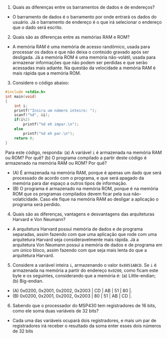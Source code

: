 1. Quais as diferenças entre os barramentos de dados e de endereços?
 - O barramento de dados é o barramento por onde entrará os dados do usuário. Já o barramento de endereço é o que irá selecionar o endereço que o dado será escrito.
 
2. Quais são as diferenças entre as memórias RAM e ROM?
 - A memória RAM é uma memória de acesso randômico, usada para processar os dados e que não deixa o conteúdo gravado após ser desligada. Já a memória ROM é uma memória não-volátil, usada para armazenar informações que não podem ser perdidas e que serão acessadas mais adiante. Na questão da velocidade a memória RAM é mais rápida que a memória ROM.
3. Considere o código abaixo:

```C
#include <stdio.h>
int main(void)
{
	int i;
	printf("Insira um número inteiro: ");
	scanf("%d", &i);
	if(i%2)
		printf("%d eh impar.\n");
	else
		printf("%d eh par.\n");
	return 0;
}
```

Para este código, responda: (a) A variável `i` é armazenada na memória RAM ou ROM? Por quê? (b) O programa compilado a partir deste código é armazenado na memória RAM ou ROM? Por quê?

 - (A) É armazenada na memória RAM, porque é apenas um dado que será processado de acordo com o programa, e que será apagado da memória para dar espaço a outros tipos de informação.
 - (B) O programa é armazenado na memória ROM, porque é na memória ROM que os programas compilados devem ficar pela sua não-volaticidade. Caso ele fique na memória RAM ao desligar a aplicação o programa será perdido.

4. Quais são as diferenças, vantagens e desvantagens das arquiteturas Harvard e Von Neumann?
 - A arquitetura Harvard possui memória de dados e de programa separadas, assim fazendo com que uma aplicação que rode com uma arquitetura Harvard seja consideravelmente mais rápida. Já a arquitetura Von Neumann possui a memória de dados e de programa em um único bloco, assim fazendo com que seja mais lenta do que a arquitetura Harvard.
 
5. Considere a variável inteira `i`, armazenando o valor `0x8051ABCD`. Se `i` é armazenada na memória a partir do endereço `0x0200`, como ficam este byte e os seguintes, considerando que a memória é: (a) Little-endian; (b) Big-endian.
 - (A) 0x0200, 0x2001, 0x2002, 0x2003
       | CD  |   AB  |   51  |  80  |.
 - (B) 0x0200, 0x2001, 0x2002, 0x2003
       |  80  |  51  |	 AB  |  CD  |.
	 
6. Sabendo que o processador do MSP430 tem registradores de 16 bits, como ele soma duas variáveis de 32 bits?
 - Cada uma das variáveis ocupará dois registradores, e mais um par de registradores irá receber o resultado da soma enter esses dois números de 32 bits

